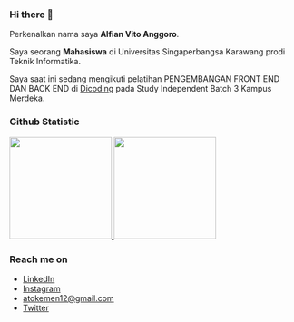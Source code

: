 ### Hi there 👋

<!--
**Vitoo12/Vitoo12** is a ✨ _special_ ✨ repository because its `README.md` (this file) appears on your GitHub profile.

Here are some ideas to get you started:

- 🔭 I’m currently working on ...
- 🌱 I’m currently learning ...
- 👯 I’m looking to collaborate on ...
- 🤔 I’m looking for help with ...
- 💬 Ask me about ...
- 📫 How to reach me: ...
- 😄 Pronouns: ...
- ⚡ Fun fact: ...
-->

Perkenalkan nama saya **Alfian Vito Anggoro**.

Saya seorang **Mahasiswa** di Universitas Singaperbangsa Karawang prodi Teknik Informatika.

Saya saat ini sedang mengikuti pelatihan PENGEMBANGAN FRONT END DAN BACK END di [Dicoding](https://www.dicoding.com/dashboard) pada Study Independent Batch 3 Kampus Merdeka.
 
### Github Statistic
<p align="left">
<a href="https://github.com/Vitoo12">
  <img height="180em" src="https://github-readme-stats-eight-theta.vercel.app/api?username=Vitoo12&show_icons=true&theme=algolia&include_all_commits=true&count_private=true"/>
  <img height="180em" src="https://github-readme-stats-eight-theta.vercel.app/api/top-langs/?username=Vitoo12&layout=compact&langs_count=8&theme=algolia"/>
</a>
</p>

### Reach me on
- <a href="https://linkedin.com/in/alfianvitoanggoro/">LinkedIn</a>
- <a href="https://instagram.com/atokemen_">Instagram</a>
- atokemen12@gmail.com
- <a href="https://twitter.com/Atokemen_">Twitter</a>
